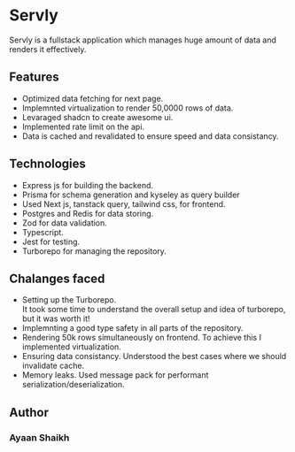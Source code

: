 # Servly

Servly is a fullstack application which manages huge amount of data and renders it effectively.

## Features

- Optimized data fetching for next page.
- Implemnted virtualization to render 50,0000 rows of data.
- Levaraged shadcn to create awesome ui.
- Implemented rate limit on the api.
- Data is cached and revalidated to ensure speed and data consistancy.

## Technologies

- Express js for building the backend.
- Prisma for schema generation and kyseley as query builder
- Used Next js, tanstack query, tailwind css, for frontend.
- Postgres and Redis for data storing.
- Zod for data validation.
- Typescript.
- Jest for testing.
- Turborepo for managing the repository.

## Chalanges faced

- Setting up the Turborepo.  
  It took some time to understand the overall setup and idea of turborepo, but it was worth it!
- Implemnting a good type safety in all parts of the repository.
- Rendering 50k rows simultaneously on frontend.
  To achieve this I implemented virtualization.
- Ensuring data consistancy.
  Understood the best cases where we should invalidate cache.
- Memory leaks.
  Used message pack for performant serialization/deserialization.

## Author

### Ayaan Shaikh
